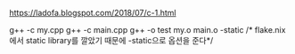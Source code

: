 https://ladofa.blogspot.com/2018/07/c-1.html

g++ -c my.cpp
g++ -c main.cpp
g++ -o test my.o main.o -static /* flake.nix에서 static library를 깔았기 때문에 -static으로 옵션을 준다*/
